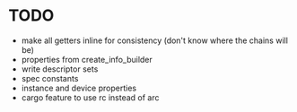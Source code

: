 # TODO

- make all getters inline for consistency (don't know where the chains will be)
- properties from create_info_builder
- write descriptor sets
- spec constants
- instance and device properties
- cargo feature to use rc instead of arc